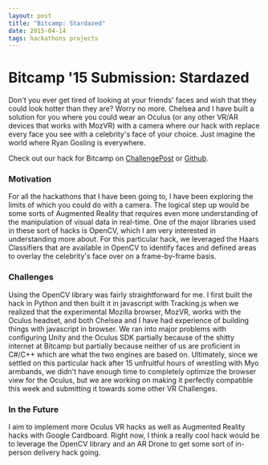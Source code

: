 ```yaml
---
layout: post
title: "Bitcamp: Stardazed"
date: 2015-04-14
tags: hackathons projects
---
```


# Bitcamp '15 Submission: Stardazed
Don't you ever get tired of looking at your friends' faces and wish that they could look hotter than they are? Worry no more. Chelsea and I have built a solution for you where you could wear an Oculus (or any other VR/AR devices that works with MozVR) with a camera where our hack with replace every face you see with a celebrity's face of your choice. Just imagine the world where  Ryan Gosling is everywhere.

Check out our hack for Bitcamp on [ChallengePost](http://challengepost.com/software/stardazed) or [Github](https://github.com/chelseavalentine/Stardazed).

### Motivation
For all the hackathons that I have been going to, I have been exploring the limits of which you could do with a camera. The logical step up would be some sorts of Augmented Reality that requires even more understanding of the manipulation of visual data in real-time. One of the major libraries used in these sort of hacks is OpenCV, which I am very interested in understanding more about. For this particular hack, we leveraged the Haars Classifiers that are available in OpenCV to identify faces and defined areas to overlay the celebrity's face over on a frame-by-frame basis.

### Challenges
Using the OpenCV library was fairly straightforward for me. I first built the hack in Python and then built it in javascript with Tracking.js when we realized that the experimental Mozilla browser, MozVR, works with the Oculus headset, and both Chelsea and I have had experience of building things with javascript in browser. We ran into major problems with configuring Unity and the Oculus SDK partially because of the shitty internet at Bitcamp but partially because neither of us are proficient in C#/C++ which are what the two engines are based on. Ultimately, since we settled on this particular hack after 15 unfruitful hours of wrestling with Myo armbands, we didn't have enough time to completely optimize the browser view for the Oculus, but we are working on making it perfectly compatible this week and submitting it towards some other VR Challenges.

### In the Future
I aim to implement more Oculus VR hacks as well as Augmented Reality hacks with Google Cardboard. Right now, I think a really cool hack would be to leverage the OpenCV library and an AR Drone to get some sort of in-person delivery hack going.